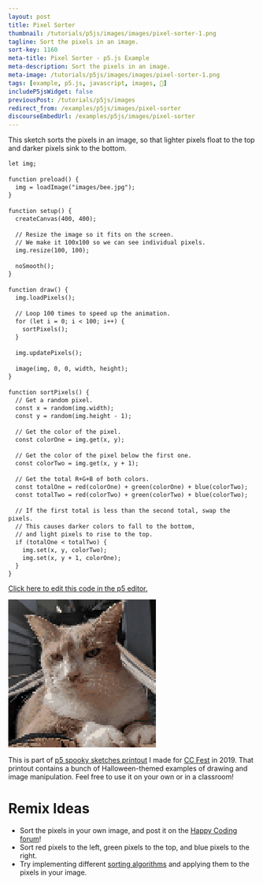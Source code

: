 ```yaml
---
layout: post
title: Pixel Sorter
thumbnail: /tutorials/p5js/images/images/pixel-sorter-1.png
tagline: Sort the pixels in an image.
sort-key: 1160
meta-title: Pixel Sorter - p5.js Example
meta-description: Sort the pixels in an image.
meta-image: /tutorials/p5js/images/images/pixel-sorter-1.png
tags: [example, p5.js, javascript, images, 🎃]
includeP5jsWidget: false
previousPost: /tutorials/p5js/images
redirect_from: /examples/p5js/images/pixel-sorter
discourseEmbedUrl: /examples/p5js/images/pixel-sorter
---
```


This sketch sorts the pixels in an image, so that lighter pixels float to the top and darker pixels sink to the bottom.

```
let img;

function preload() {
  img = loadImage("images/bee.jpg");
}

function setup() {
  createCanvas(400, 400);

  // Resize the image so it fits on the screen.
  // We make it 100x100 so we can see individual pixels.
  img.resize(100, 100);

  noSmooth();
}

function draw() {
  img.loadPixels();

  // Loop 100 times to speed up the animation.
  for (let i = 0; i < 100; i++) {
    sortPixels();
  }

  img.updatePixels();

  image(img, 0, 0, width, height);
}

function sortPixels() {
  // Get a random pixel.
  const x = random(img.width);
  const y = random(img.height - 1);

  // Get the color of the pixel.
  const colorOne = img.get(x, y);

  // Get the color of the pixel below the first one.
  const colorTwo = img.get(x, y + 1);

  // Get the total R+G+B of both colors.
  const totalOne = red(colorOne) + green(colorOne) + blue(colorTwo);
  const totalTwo = red(colorTwo) + green(colorTwo) + blue(colorTwo);

  // If the first total is less than the second total, swap the pixels.
  // This causes darker colors to fall to the bottom,
  // and light pixels to rise to the top.
  if (totalOne < totalTwo) {
    img.set(x, y, colorTwo);
    img.set(x, y + 1, colorOne);
  }
}
```

[Click here to edit this code in the p5 editor.](https://editor.p5js.org/KevinWorkman/sketches/lwn8I0r7J)

![pixel sorter](/tutorials/p5js/images/images/pixel-sorter-2.gif)

This is part of [p5 spooky sketches printout](http://tinyurl.com/p5-spooky-sketches) I made for [CC Fest](http://ccfest.rocks/) in 2019. That printout contains a bunch of Halloween-themed examples of drawing and image manipulation. Feel free to use it on your own or in a classroom!

# Remix Ideas

- Sort the pixels in your own image, and post it on the [Happy Coding forum](https://forum.happycoding.io)!
- Sort red pixels to the left, green pixels to the top, and blue pixels to the right.
- Try implementing different [sorting algorithms](https://en.wikipedia.org/wiki/Sorting_algorithm) and applying them to the pixels in your image.
